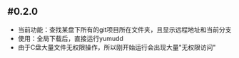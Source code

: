## #0.2.0

- 当前功能：查找某盘下所有的git项目所在文件夹，且显示远程地址和当前分支
- 使用：全局下载后，直接运行yumudd
- 由于C盘大量文件无权限操作，所以刚开始运行会出现大量"无权限访问"